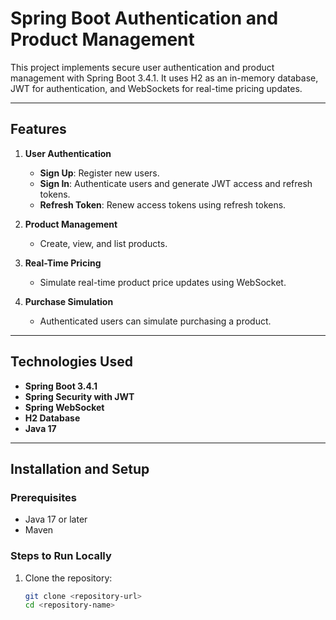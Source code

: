 # Spring Boot Authentication and Product Management

This project implements secure user authentication and product management with Spring Boot 3.4.1. It uses H2 as an in-memory database, JWT for authentication, and WebSockets for real-time pricing updates.

---

## Features

1. **User Authentication**
   - **Sign Up**: Register new users.
   - **Sign In**: Authenticate users and generate JWT access and refresh tokens.
   - **Refresh Token**: Renew access tokens using refresh tokens.

2. **Product Management**
   - Create, view, and list products.

3. **Real-Time Pricing**
   - Simulate real-time product price updates using WebSocket.

4. **Purchase Simulation**
   - Authenticated users can simulate purchasing a product.

---

## Technologies Used

- **Spring Boot 3.4.1**
- **Spring Security with JWT**
- **Spring WebSocket**
- **H2 Database**
- **Java 17**

---

## Installation and Setup

### Prerequisites

- Java 17 or later
- Maven

### Steps to Run Locally

1. Clone the repository:
   ```bash
   git clone <repository-url>
   cd <repository-name>
